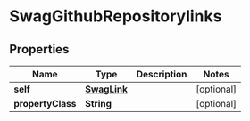 
# SwagGithubRepositorylinks

## Properties
Name | Type | Description | Notes
------------ | ------------- | ------------- | -------------
**self** | [**SwagLink**](SwagLink.md) |  |  [optional]
**propertyClass** | **String** |  |  [optional]



